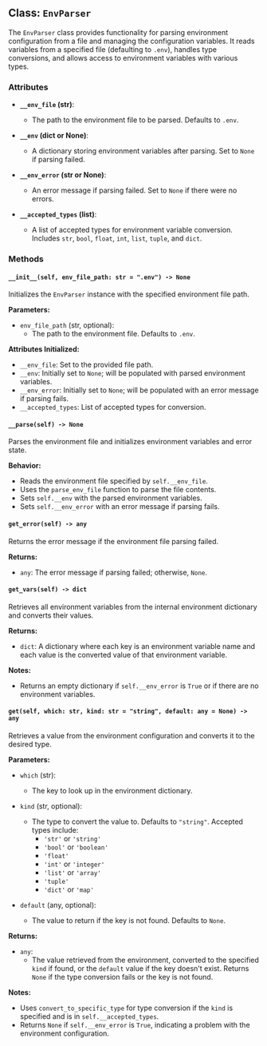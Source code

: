 ## Class: `EnvParser`

The `EnvParser` class provides functionality for parsing environment configuration from a file and managing the configuration variables. It reads variables from a specified file (defaulting to `.env`), handles type conversions, and allows access to environment variables with various types.

### Attributes

- **`__env_file` (str)**: 
  - The path to the environment file to be parsed. Defaults to `.env`.

- **`__env` (dict or None)**: 
  - A dictionary storing environment variables after parsing. Set to `None` if parsing failed.

- **`__env_error` (str or None)**: 
  - An error message if parsing failed. Set to `None` if there were no errors.

- **`__accepted_types` (list)**: 
  - A list of accepted types for environment variable conversion. Includes `str`, `bool`, `float`, `int`, `list`, `tuple`, and `dict`.

### Methods

#### `__init__(self, env_file_path: str = ".env") -> None`

Initializes the `EnvParser` instance with the specified environment file path.

**Parameters:**
- `env_file_path` (str, optional): 
  - The path to the environment file. Defaults to `.env`.

**Attributes Initialized:**
- `__env_file`: Set to the provided file path.
- `__env`: Initially set to `None`; will be populated with parsed environment variables.
- `__env_error`: Initially set to `None`; will be populated with an error message if parsing fails.
- `__accepted_types`: List of accepted types for conversion.

#### `__parse(self) -> None`

Parses the environment file and initializes environment variables and error state.

**Behavior:**
- Reads the environment file specified by `self.__env_file`.
- Uses the `parse_env_file` function to parse the file contents.
- Sets `self.__env` with the parsed environment variables.
- Sets `self.__env_error` with an error message if parsing fails.

#### `get_error(self) -> any`

Returns the error message if the environment file parsing failed.

**Returns:**
- `any`: The error message if parsing failed; otherwise, `None`.

#### `get_vars(self) -> dict`

Retrieves all environment variables from the internal environment dictionary and converts their values.

**Returns:**
- `dict`: A dictionary where each key is an environment variable name and each value is the converted value of that environment variable.

**Notes:**
- Returns an empty dictionary if `self.__env_error` is `True` or if there are no environment variables.

#### `get(self, which: str, kind: str = "string", default: any = None) -> any`

Retrieves a value from the environment configuration and converts it to the desired type.

**Parameters:**
- `which` (str): 
  - The key to look up in the environment dictionary.
  
- `kind` (str, optional): 
  - The type to convert the value to. Defaults to `"string"`. Accepted types include:
    - `'str'` or `'string'`
    - `'bool'` or `'boolean'`
    - `'float'`
    - `'int'` or `'integer'`
    - `'list'` or `'array'`
    - `'tuple'`
    - `'dict'` or `'map'`
  
- `default` (any, optional): 
  - The value to return if the key is not found. Defaults to `None`.

**Returns:**
- `any`: 
  - The value retrieved from the environment, converted to the specified `kind` if found, or the `default` value if the key doesn't exist. Returns `None` if the type conversion fails or the key is not found.

**Notes:**
- Uses `convert_to_specific_type` for type conversion if the `kind` is specified and is in `self.__accepted_types`.
- Returns `None` if `self.__env_error` is `True`, indicating a problem with the environment configuration.


